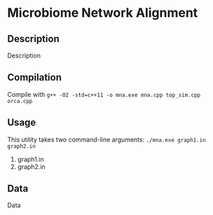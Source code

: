 # Microbiome Network Alignment

## Description

Description

## Compilation

Compile with `g++ -O2 -std=c++11 -o mna.exe mna.cpp top_sim.cpp orca.cpp`

## Usage

This utility takes two command-line arguments: `./mna.exe graph1.in graph2.in`

1. graph1.in
2. graph2.in

## Data

Data
